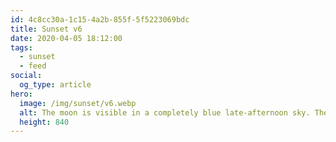 ```yaml
---
id: 4c8cc30a-1c15-4a2b-855f-5f5223069bdc
title: Sunset v6
date: 2020-04-05 18:12:00
tags:
  - sunset
  - feed
social:
  og_type: article
hero:
  image: /img/sunset/v6.webp
  alt: The moon is visible in a completely blue late-afternoon sky. The shadows of two trees and the photographer reach long onto a green meadow.
  height: 840
---
```

